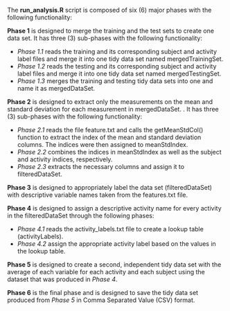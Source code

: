 The **run_analysis.R** script is composed of six (6) major phases with the following functionality:  

**Phase 1** is designed to merge the training and the test sets to create one data set. It has three (3) sub-phases with the following functionality:  
+ *Phase 1.1* reads the training and its corresponding subject and activity label files and merge it into one tidy data set named mergedTrainingSet.  
+ *Phase 1.2* reads the testing and its corresponding subject and activity label files and merge it into one tidy data set named mergedTestingSet.  
+ *Phase 1.3* merges the training and testing tidy data sets into one and name it as mergedDataSet.  

**Phase 2**  is designed to extract only the measurements on the mean and standard deviation for each measurement in mergedDataSet. . It has three (3) sub-phases with the following functionality:  
+ *Phase 2.1* reads the file feature.txt and calls the getMeanStdCol() function to extract the index of the mean and standard deviation columns. The indices were then assigned to meanStdIndex.  
+ *Phase 2.2* combines the indices in meanStdIndex as well as the subject and activity indices, respectively.  
+ *Phase 2.3* extracts the necessary columns and assign it to filteredDataSet.  

**Phase 3** is designed to appropriately label the data set (filteredDataSet) with descriptive variable names taken from the features.txt file.  

**Phase 4** is designed to assign a descriptive activity name for every activity in the filteredDataSet through the following phases:  
+ *Phase 4.1* reads the activity_labels.txt file to create a lookup table (activityLabels).  
+ *Phase 4.2* assign the appropriate activity label based on the values in the lookup table.  

**Phase 5** is designed to create a second, independent tidy data set with the average of each variable for each activity and each subject using the dataset that was produced in *Phase 4*.  

**Phase 6** is the final phase and is designed to save the tidy data set produced from *Phase 5* in Comma Separated Value (CSV) format.




